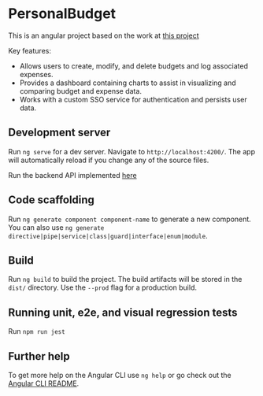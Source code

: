 # PersonalBudget

This is an angular project based on the work at [this project](https://github.com/UnexceptedSpectic/personal-budget-angular/)

Key features:

- Allows users to create, modify, and delete budgets and log associated expenses. 
- Provides a dashboard containing charts to assist in visualizing and comparing budget and expense data.
- Works with a custom SSO service for authentication and persists user data.

## Development server

Run `ng serve` for a dev server. Navigate to `http://localhost:4200/`. The app will automatically reload if you change any of the source files.

Run the backend API implemented [here](https://github.com/UnexceptedSpectic/personal-budget-backend)

## Code scaffolding

Run `ng generate component component-name` to generate a new component. You can also use `ng generate directive|pipe|service|class|guard|interface|enum|module`.

## Build

Run `ng build` to build the project. The build artifacts will be stored in the `dist/` directory. Use the `--prod` flag for a production build.

## Running unit, e2e, and visual regression tests

Run `npm run jest`

## Further help

To get more help on the Angular CLI use `ng help` or go check out the [Angular CLI README](https://github.com/angular/angular-cli/blob/master/README.md).
